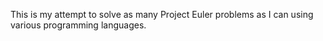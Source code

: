 This is my attempt to solve as many Project Euler problems as I can using various programming languages.
